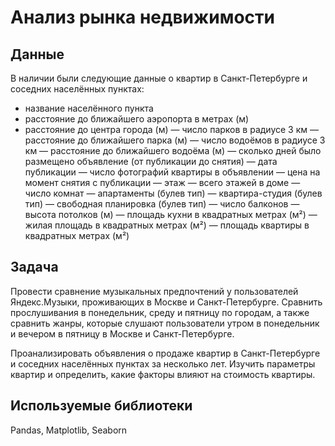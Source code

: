 # Анализ рынка недвижимости


## Данные

В наличии были следующие данные о квартир в Санкт-Петербурге и соседних населённых пунктах:
- название населённого пункта
- расстояние до ближайшего аэропорта в метрах (м)
- расстояние до центра города (м)
— число парков в радиусе 3 км
— расстояние до ближайшего парка (м)
— число водоёмов в радиусе 3 км
— расстояние до ближайшего водоёма (м)
— сколько дней было размещено объявление (от публикации до снятия)
— дата публикации
— число фотографий квартиры в объявлении
— цена на момент снятия с публикации
— этаж
— всего этажей в доме
— число комнат
— апартаменты (булев тип)
— квартира-студия (булев тип)
— свободная планировка (булев тип)
— число балконов
— высота потолков (м)
— площадь кухни в квадратных метрах (м²)
— жилая площадь в квадратных метрах (м²)
— площадь квартиры в квадратных метрах (м²)


## Задача

Провести сравнение музыкальных предпочтений у пользователей Яндекс.Музыки, проживающих в Москве и Санкт-Петербурге. Сравнить прослушивания в понедельник, среду и пятницу по городам, а также сравнить жанры, которые слушают пользователи утром в понедельник и вечером в пятницу в Москве и Санкт-Петербурге.  

Проанализировать объявления о продаже квартир в Санкт-Петербурге и соседних населённых пунктах за несколько лет. Изучить параметры квартир и определить, какие факторы влияют на стоимость квартиры.

## Используемые библиотеки
Pandas, Matplotlib, Seaborn
